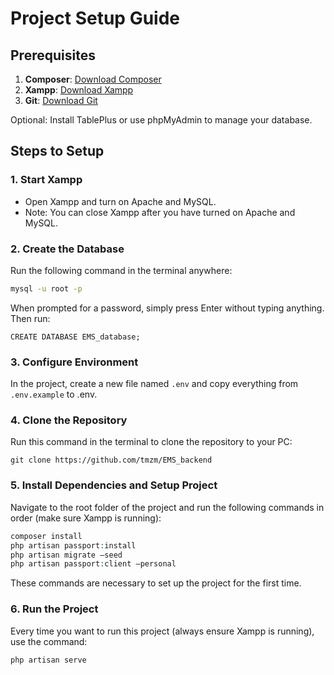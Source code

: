 # Project Setup Guide

## Prerequisites

1. **Composer**: [Download Composer](https://getcomposer.org/download/)
2. **Xampp**: [Download Xampp](https://www.apachefriends.org/download.html)
3. **Git**: [Download Git](https://git-scm.com/downloads)

Optional: Install TablePlus or use phpMyAdmin to manage your database.

## Steps to Setup

### 1. Start Xampp

- Open Xampp and turn on Apache and MySQL.
- Note: You can close Xampp after you have turned on Apache and MySQL.

### 2. Create the Database

Run the following command in the terminal anywhere:

```bash
mysql -u root -p
```

When prompted for a password, simply press Enter without typing anything. Then run:

```mysql
CREATE DATABASE EMS_database;
```

### 3. Configure Environment

In the project, create a new file named `.env` and copy everything from `.env.example` to .env.

### 4. Clone the Repository

Run this command in the terminal to clone the repository to your PC:

```git
git clone https://github.com/tmzm/EMS_backend
```

### 5. Install Dependencies and Setup Project

Navigate to the root folder of the project and run the following commands in order (make sure Xampp is running):

```php
composer install
php artisan passport:install
php artisan migrate –seed
php artisan passport:client –personal
```

These commands are necessary to set up the project for the first time.

### 6. Run the Project

Every time you want to run this project (always ensure Xampp is running), use the command:

```php
php artisan serve
```

